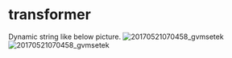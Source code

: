 # transformer

Dynamic string like below picture.
![20170521070458_gvmsetek](https://github.com/skysoon02/transformer/assets/24799966/d03fe132-ccf0-4ef8-bf52-1fe68405dc61)
![20170521070458_gvmsetek](https://github.com/skysoon02/transformer/assets/24799966/49143d63-5fd9-4d4f-890b-3c7a66dd16f3)

